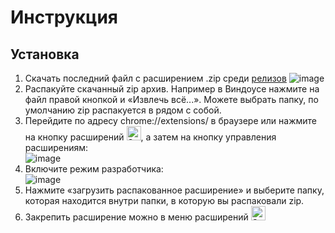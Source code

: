 # Инструкция
## Установка
1. Скачать последний файл с расширением .zip среди [релизов](https://github.com/Napordisch/chillcards/releases)
![image](https://github.com/user-attachments/assets/11e6c8ff-20da-4dd2-9e9e-fcc06ef8cadc)
2. Распакуйте скачанный zip архив. Например в Виндоусе нажмите на файл правой кнопкой и «Извлечь всё...». Можете выбрать папку, по умолчанию zip распакуется в рядом с собой.
3. Перейдите по адресу chrome://extensions/ в браузере или нажмите на кнопку расширений <img width="23" alt="Screenshot 2024-12-16 at 11 38 39" src="https://github.com/user-attachments/assets/52daeb6e-13c8-4d94-9281-aea2b9c7d48c" />, а затем на кнопку управления расширениям:\
![image](https://github.com/user-attachments/assets/11e6c8ff-20da-4dd2-9e9e-fcc06ef8cadc)
4. Включите режим разработчика:\
![image](https://github.com/user-attachments/assets/ebeab115-6946-4e00-bd21-fc5b7f3a28f9)
5. Нажмите «загрузить распакованное расширение» и выберите папку, которая находится внутри папки, в которую вы распаковали zip.
6. Закрепить расширение можно в меню расширений <img width="23" alt="Screenshot 2024-12-16 at 11 38 39" src="https://github.com/user-attachments/assets/52daeb6e-13c8-4d94-9281-aea2b9c7d48c" />

